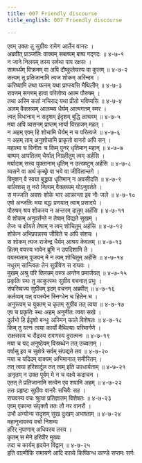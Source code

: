 ```yaml
---
title: 007 Friendly discourse
title_english: 007 Friendly discourse

---
```


<div class="audioEmbed"  caption="श्रीराम-हरिसीताराममूर्ति-घनपाठिभ्यां वचनम्" src="https://archive.org/download/Ramayana-recitation-Sriram-harisItArAmamUrti-Ghanapaati-v2/Kanda_4/Kanda_4_KSK-007-Rama_Sugreevayoho_Sahayya_Prathigna_0.mp3"></div>

एवम् उक्तः तु सुग्रीवः रामेण आर्तेन वानरः ।  
अब्रवीत् प्राञ्जलिः वाक्यम् सबाष्पम् बाष्प गद्गदः ॥ ४-७-१  
न जाने निलयम् तस्य सर्वथा पाप रक्षसः ।  
सामर्थ्यम् विक्रमम् वा अपि दौष्कुलेयस्य वा कुलम् ॥ ४-७-२  
सत्यम् तु प्रतिजानामि त्यज शोकम् अरिन्दम ।  
करिष्यामि तथा यत्नम् यथा प्राप्स्यसि मैथिलीम् ॥ ४-७-३  
रावणम् सगणम् हत्वा परितोष्य आत्म पौरुषम् ।  
तथा अस्मि कर्ता नचिराद् यथा प्रीतो भविष्यसि ॥ ४-७-४  
अलम् वैक्लव्यम् आलम्ब्य धैर्यम् आत्मगतम् स्मर ।  
त्वत् विधानाम् न सदृशम् ईदृशम् बुद्धि लाघवम् ॥ ४-७-५  
मया अपि व्यसनम् प्राप्तम् भार्या विरहजम् महत् ।  
न अहम् एवम् हि शोचामि धैर्यम् न च परित्यजे ॥ ४-७-६  
न अहम् ताम् अनुशोचामि प्राकृतो वानरो अपि सन् ।  
महात्मा च विनीतः च किम् पुनर् धृतिमान् महान् ॥ ४-७-७  
बाष्पम् आपतितम् धैर्यात् निग्रहीतुम् त्वम् अर्हसि ।  
मर्यादाम् सत्त्व युक्तानाम् धृतिम् न उत्स्रष्टुम् अर्हसि ॥ ४-७-८  
व्यसने वा अर्थ कृच्छ्रे वा भये वा जीवितान्तगे ।  
विमृशन् वै स्वया बुद्ध्या धृतिमान् न अवसीदति ॥ ४-७-९  
बालिशस् तु नरो नित्यम् वैक्लब्यम् योऽनुवर्तते ।  
स मज्जति अवशः शोके भार आक्रान्ता इव नौः जले ॥ ४-७-१०  
एषो अन्जलिः मया बद्धः प्रणयात् त्वाम् प्रसादये ।  
पौरुषम् श्रय शोकस्य न अन्तरम् दातुम् अर्हसि ॥ ४-७-११  
ये शोकम् अनुवर्तन्ते न तेषाम् विद्यते सुखम् ।  
तेजः च क्षीयते तेषाम् न त्वम् शोचितुम् अर्हसि ॥ ४-७-१२  
शोकेन अभिप्रपन्नस्य जीविते च अपि संशयः ।  
स शोकम् त्यज राजेन्द्र धैर्यम् आश्रय केवलम् ॥ ४-७-१३  
हितम् वयस्य भावेन ब्रूमि न उपदिशामि ते ।  
वयस्यताम् पूजयन् मे न त्वम् शोचितुम् अर्हसि ॥ ४-७-१४  
मधुरम् सान्त्वितः तेन सुग्रीवेण स राघवः ।  
मुखम् अश्रु परि क्लिन्नम् वस्त्र अन्तेन प्रमार्जयत् ॥ ४-७-१५  
प्रकृतिः स्थः तु काकुत्स्थः सुग्रीव वचनात् प्रभुः ।  
संपरिष्वज्य सुग्रीवम् इदम् वचनम् अब्रवीत् ॥ ४-७-१६  
कर्तव्यम् यत् वयस्येन स्निग्धेन च हितेन च ।  
अनुरूपम् च युक्तम् च कृतम् सुग्रीव तत् त्वया ॥ ४-७-१७  
एष च प्रकृतिः स्थः अहम् अनुनीतः त्वया सखे ।  
दुर्लभो हि ईदृशो बन्धुः अस्मिन् काले विशेषतः ॥ ४-७-१८  
किम् तु यत्नः त्वया कार्यो मैथिल्याः परिमार्गणे ।  
राक्षसस्य च रौद्रस्य रावणस्य दुरात्मनः ॥ ४-७-१९  
मया च यद् अनुष्ठेयम् विस्रब्धेन तत् उच्यताम् ।  
वर्षासु इव च सुक्षेत्रे सर्वम् संपद्यते तव ॥ ४-७-२०  
मया च यदिदम् वाक्यम् अभिमानात् समीरितम् ।  
तत् त्वया हरिशार्दूल तत् त्वम् इति उपधार्यताम् ॥ ४-७-२१  
अनृतम् न उक्त पूर्वम् मे न च वक्ष्ये कदाचन ।  
एतत् ते प्रतिजानामि सत्येन एव शपामि अहम् ॥ ४-७-२२  
ततः प्रहृष्टः सुग्रीवः वानरैः सचिवैः सह ।  
राघवस्य वचः श्रुत्वा प्रतिज्ञातम् विशेषतः ॥ ४-७-२३  
एवम् एकान्त संपृक्तौ ततः तौ नर वानरौ ।  
उभौ अन्योन्य सदृशम् सुख दुःखम् अभाष्ताम् ॥ ४-७-२४  
महानुभावस्य वचो निशम्य  
हरिर् नृपाणाम् अधिपस्य तस्य ।  
कृतम् स मेने हरिवीर मुख्यः  
तदा च कार्यम् हृदयेन विद्वान् ॥ ४-७-२५  
इति वाल्मीकि रामायणे आदि काव्ये किष्किन्ध काण्डे सप्तमः सर्गः